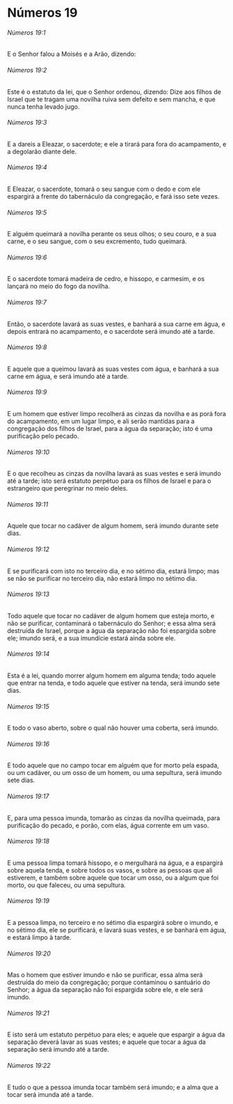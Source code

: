 # Números 19

###### Números 19:1

E o Senhor falou a Moisés e a Arão, dizendo:

###### Números 19:2

Este é o estatuto da lei, que o Senhor ordenou, dizendo: Dize aos filhos de Israel que te tragam uma novilha ruiva sem defeito e sem mancha, e que nunca tenha levado jugo.

###### Números 19:3

E a dareis a Eleazar, o sacerdote; e ele a tirará para fora do acampamento, e a degolarão diante dele.

###### Números 19:4

E Eleazar, o sacerdote, tomará o seu sangue com o dedo e com ele espargirá a frente do tabernáculo da congregação, e fará isso sete vezes.

###### Números 19:5

E alguém queimará a novilha perante os seus olhos; o seu couro, e a sua carne, e o seu sangue, com o seu excremento, tudo queimará.

###### Números 19:6

E o sacerdote tomará madeira de cedro, e hissopo, e carmesim, e os lançará no meio do fogo da novilha.

###### Números 19:7

Então, o sacerdote lavará as suas vestes, e banhará a sua carne em água, e depois entrará no acampamento, e o sacerdote será imundo até a tarde.

###### Números 19:8

E aquele que a queimou lavará as suas vestes com água, e banhará a sua carne em água, e será imundo até a tarde.

###### Números 19:9

E um homem que estiver limpo recolherá as cinzas da novilha e as porá fora do acampamento, em um lugar limpo, e ali serão mantidas para a congregação dos filhos de Israel, para a água da separação; isto é uma purificação pelo pecado.

###### Números 19:10

E o que recolheu as cinzas da novilha lavará as suas vestes e será imundo até a tarde; isto será estatuto perpétuo para os filhos de Israel e para o estrangeiro que peregrinar no meio deles.

###### Números 19:11

Aquele que tocar no cadáver de algum homem, será imundo durante sete dias.

###### Números 19:12

E se purificará com isto no terceiro dia, e no sétimo dia, estará limpo; mas se não se purificar no terceiro dia, não estará limpo no sétimo dia.

###### Números 19:13

Todo aquele que tocar no cadáver de algum homem que esteja morto, e não se purificar, contaminará o tabernáculo do Senhor; e essa alma será destruída de Israel, porque a água da separação não foi espargida sobre ele; imundo será, e a sua imundície estará ainda sobre ele.

###### Números 19:14

Esta é a lei, quando morrer algum homem em alguma tenda; todo aquele que entrar na tenda, e todo aquele que estiver na tenda, será imundo sete dias.

###### Números 19:15

E todo o vaso aberto, sobre o qual não houver uma coberta, será imundo.

###### Números 19:16

E todo aquele que no campo tocar em alguém que for morto pela espada, ou um cadáver, ou um osso de um homem, ou uma sepultura, será imundo sete dias.

###### Números 19:17

E, para uma pessoa imunda, tomarão as cinzas da novilha queimada, para purificação do pecado, e porão, com elas, água corrente em um vaso.

###### Números 19:18

E uma pessoa limpa tomará hissopo, e o mergulhará na água, e a espargirá sobre aquela tenda, e sobre todos os vasos, e sobre as pessoas que ali estiverem, e também sobre aquele que tocar um osso, ou a algum que foi morto, ou que faleceu, ou uma sepultura.

###### Números 19:19

E a pessoa limpa, no terceiro e no sétimo dia espargirá sobre o imundo, e no sétimo dia, ele se purificará, e lavará suas vestes, e se banhará em água, e estará limpo à tarde.

###### Números 19:20

Mas o homem que estiver imundo e não se purificar, essa alma será destruída do meio da congregação; porque contaminou o santuário do Senhor; a água da separação não foi espargida sobre ele, e ele será imundo.

###### Números 19:21

E isto será um estatuto perpétuo para eles; e aquele que espargir a água da separação deverá lavar as suas vestes; e aquele que tocar a água da separação será imundo até a tarde.

###### Números 19:22

E tudo o que a pessoa imunda tocar também será imundo; e a alma que a tocar será imunda até a tarde.

